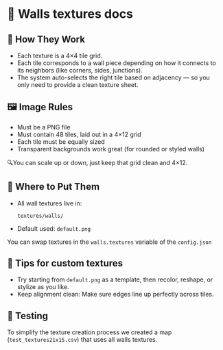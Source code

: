# 🧱 Walls textures docs

## 🔧 How They Work
- Each texture is a 4×4 tile grid.
- Each tile corresponds to a wall piece depending on how it connects to its neighbors (like corners, sides, junctions).
- The system auto-selects the right tile based on adjacency — so you only need to provide a clean texture sheet.

## 🖼️ Image Rules
- Must be a PNG file
- Must contain 48 tiles, laid out in a 4×12 grid
- Each tile must be equally sized
- Transparent backgrounds work great (for rounded or styled walls)

🔍You can scale up or down, just keep that grid clean and 4×12.

## 📁 Where to Put Them
- All wall textures live in:
    ```
    textures/walls/
    ```
- Default used: `default.png`

You can swap textures in the `walls.textures` variable of the `config.json`

## 🎯 Tips for custom textures
- Try starting from `default.png` as a template, then recolor, reshape, or stylize as you like.
- Keep alignment clean: Make sure edges line up perfectly across tiles.

## 🧪 Testing
To simplify the texture creation process we created a map (`test_textures21x15.csv`) that uses all walls textures.